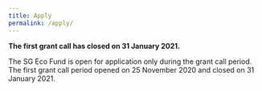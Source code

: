 ```yaml
---
title: Apply
permalink: /apply/
---
```


**The first grant call has closed on 31 January 2021.**

The SG Eco Fund is open for application only during the grant call period. The first grant call period opened on 25 November 2020 and closed on 31 January 2021. 


<!-- The applications will be evaluated in two batches. Applications received by 31 December 2020 will be processed earlier, while applications received after 31 December 2020 will be processed later.

Applicants can download the application form and budget template below, and submit them together with the supporting documents, to [sg_eco_fund@mse.gov.sg](mailto:sg_eco_fund@mse.gov.sg) by 31 January 2021.

Application Form (choose one)
* Individuals
* Organisations
* Public Agencies

Budget Template  
* Budget Template

Please prepare the following supporting documents for the application:
* Proposed budget, timeline, project milestones, and deliverables;
* ACRA business profile report and audited financial report for the last three years (for organisations);
* CV (of key project team members).

The SG Eco Office may contact you for a discussion or additional details where necessary. Please note that incomplete draft application forms will not be processed. You will be informed by email on the outcome of your application. -->
